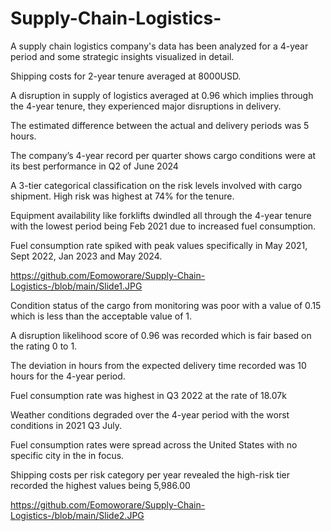 # Supply-Chain-Logistics-
A supply chain logistics company's data has been analyzed for a 4-year period and some strategic insights visualized in detail.

Shipping costs for 2-year tenure averaged at 8000USD.

A disruption in supply of logistics averaged at 0.96 which implies through the 4-year tenure, they experienced major disruptions in delivery.

The estimated difference between the actual and delivery periods was 5 hours.

The company’s 4-year record per quarter shows cargo conditions were at its best performance in Q2 of June 2024

A 3-tier categorical classification on the risk levels involved with cargo shipment. High risk was highest at 74% for the tenure.

Equipment availability like forklifts dwindled all through the 4-year tenure with the lowest period being Feb 2021 due to increased fuel consumption.

Fuel consumption rate spiked with peak values specifically in May 2021, Sept 2022, Jan 2023 and May 2024.


https://github.com/Eomoworare/Supply-Chain-Logistics-/blob/main/Slide1.JPG




Condition status of the cargo from monitoring was poor with a value of 0.15 which is less than the acceptable value of 1.

 A disruption likelihood score of 0.96 was recorded which is fair based on the rating 0 to 1.
 
 The deviation in hours from the expected delivery time recorded was 10 hours for the 4-year period.
 
Fuel consumption rate was highest in Q3 2022 at the rate of 18.07k

 Weather conditions degraded over the 4-year period with the worst conditions in 2021 Q3 July.
 
 Fuel consumption rates were spread across the United States with no specific city in the in focus.
 
 Shipping costs per risk category per year revealed the high-risk tier recorded the highest values being 5,986.00


https://github.com/Eomoworare/Supply-Chain-Logistics-/blob/main/Slide2.JPG

